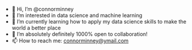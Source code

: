 - 👋 Hi, I’m @connorminney
- 👀 I’m interested in data science and machine learning
- 🌱 I’m currently learning how to apply my data science skills to make the world a better place
- 💞️ I’m absolutely definitely 1000% open to collaboration!
- 📫 How to reach me: connorminney@ymail.com

<!---
connorminney/connorminney is a ✨ special ✨ repository because its `README.md` (this file) appears on your GitHub profile.
You can click the Preview link to take a look at your changes.
--->
